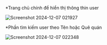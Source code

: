 *Trang chủ chính để hiển thị thông thin user

![Screenshot 2024-12-07 021927](https://github.com/user-attachments/assets/3282b160-ff3c-4f86-bfb3-33d4fa539130)

*Phần tìm kiếm user theo Tên hoặc Quê quán

![Screenshot 2024-12-07 022348](https://github.com/user-attachments/assets/14173598-49f5-47a4-b05a-83d3c1e5631e)
